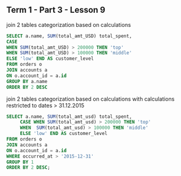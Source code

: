 ## Term 1 - Part 3 - Lesson 9

join 2 tables
categorization based on calculations

```sql
SELECT a.name, SUM(total_amt_USD) total_spent,
CASE
WHEN SUM(total_amt_USD) > 200000 THEN 'top'
WHEN SUM(total_amt_USD) > 100000 THEN 'middle'
ELSE 'low' END AS customer_level
FROM orders o
JOIN accounts a
ON o.account_id = a.id
GROUP BY a.name
ORDER BY 2 DESC
```

join 2 tables
categorization based on calculations
with calculations restricted to dates > 31.12.2015

```sql
SELECT a.name, SUM(total_amt_usd) total_spent,
     CASE WHEN SUM(total_amt_usd) > 200000 THEN 'top'
     WHEN  SUM(total_amt_usd) > 100000 THEN 'middle'
     ELSE 'low' END AS customer_level
FROM orders o
JOIN accounts a
ON o.account_id = a.id
WHERE occurred_at > '2015-12-31'
GROUP BY 1
ORDER BY 2 DESC;
```
